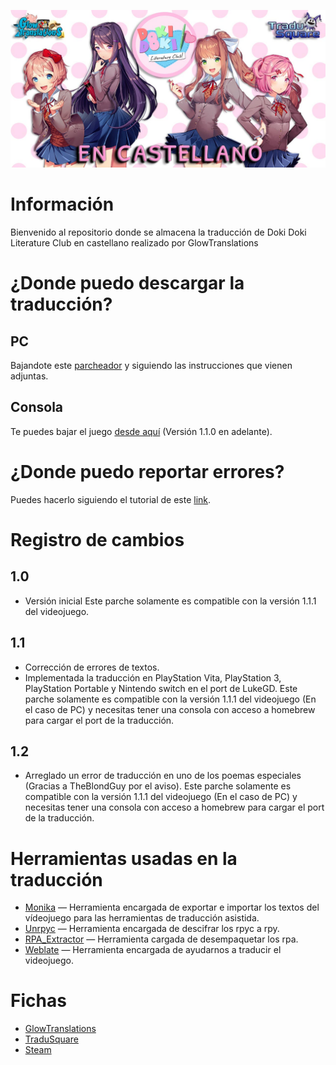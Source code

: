 ![Glowtranslations](https://github.com/Glowtranslations/DDLC_ESP/raw/master/images/header.jpg)
# Información
Bienvenido al repositorio donde se almacena la traducción de Doki Doki Literature Club en castellano realizado por GlowTranslations
# ¿Donde puedo descargar la traducción?
## PC
Bajandote este [parcheador](https://github.com/Glowtranslations/DDLC_ESP/releases/download/Patcher/Parcheador.DDLC.7z "link") y siguiendo las instrucciones que vienen adjuntas.
## Consola
Te puedes bajar el juego [desde aquí](https://github.com/LukeZGD/DDLC-LOVE/releases) (Versión 1.1.0 en adelante).
# ¿Donde puedo reportar errores?
Puedes hacerlo siguiendo el tutorial de este [link](https://github.com/Glowtranslations/DDLC_ESP/blob/master/Bug.md "link").
# Registro de cambios
## 1.0
- Versión inicial
Este parche solamente es compatible con la versión 1.1.1 del videojuego.
## 1.1
- Corrección de errores de textos.
- Implementada la traducción en PlayStation Vita, PlayStation 3, PlayStation Portable y Nintendo switch en el port de LukeGD.
Este parche solamente es compatible con la versión 1.1.1 del videojuego (En el caso de PC) y necesitas tener una consola con acceso a homebrew para cargar el port de la traducción. 
## 1.2
- Arreglado un error de traducción en uno de los poemas especiales (Gracias a TheBlondGuy por el aviso).
Este parche solamente es compatible con la versión 1.1.1 del videojuego (En el caso de PC) y necesitas tener una consola con acceso a homebrew para cargar el port de la traducción. 
# Herramientas usadas en la traducción
- [Monika](https://github.com/Darkmet98/Monika " Monika") — Herramienta encargada de exportar e importar los textos del vídeojuego para las herramientas de traducción asistida.
- [Unrpyc](https://github.com/CensoredUsername/unrpyc "Unrpyc") — Herramienta encargada de descifrar los rpyc a rpy.
- [RPA_Extractor](https://github.com/Darkmet98/Rpa_Extractor "RPA_Extractor") — Herramienta cargada de desempaquetar los rpa.
- [Weblate](https://weblate.org/es/ "Weblate") — Herramienta encargada de ayudarnos a traducir el videojuego.
# Fichas
- [GlowTranslations](https://www.glowtranslations.es/p/doki-doki-literature-club.html "GlowTranslations")
- [TraduSquare](https://tradusquare.es/ficha.php?ddlc "TraduSquare")
- [Steam](https://steamcommunity.com/app/698780/discussions/0/3159763879062145413/ "Steam")

